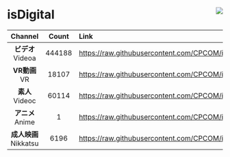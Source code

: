 # isDigital <img align="right" src="https://img.shields.io/github/last-commit/CPCOM/isDigital"/>  
  
| Channel | Count | Link |  
| :-----: | :---: | :--- |  
|**ビデオ**<br />Videoa | 444188 | https://raw.githubusercontent.com/CPCOM/isDigital/main/Videoa.txt |  
|**VR動画**<br />VR | 18107 | https://raw.githubusercontent.com/CPCOM/isDigital/main/VR.txt |  
|**素人**<br />Videoc | 60114 | https://raw.githubusercontent.com/CPCOM/isDigital/main/Videoc.txt |  
|**アニメ**<br />Anime | 1 | https://raw.githubusercontent.com/CPCOM/isDigital/main/Anime.txt |  
|**成人映画**<br />Nikkatsu | 6196 | https://raw.githubusercontent.com/CPCOM/isDigital/main/Nikkatsu.txt |  